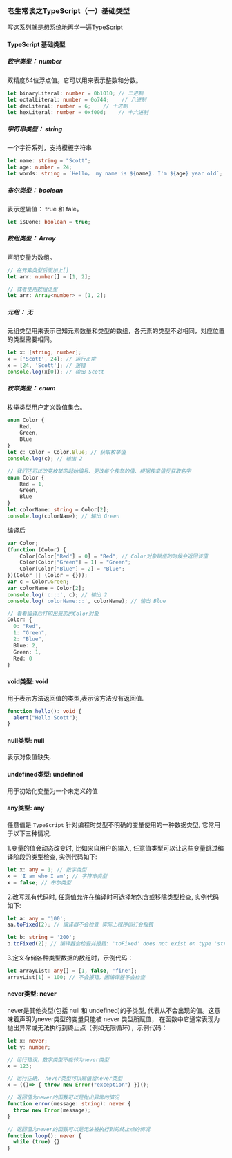 ### 老生常谈之TypeScript（一）基础类型

写这系列就是想系统地再学一遍TypeScript

#### TypeScript 基础类型

##### 数字类型： number

双精度64位浮点值。它可以用来表示整数和分数。

```typescript
let binaryLiteral: number = 0b1010; // 二进制
let octalLiteral: number = 0o744;    // 八进制
let decLiteral: number = 6;    // 十进制
let hexLiteral: number = 0xf00d;    // 十六进制
```

##### 字符串类型： string

一个字符系列，支持模板字符串

```typescript
let name: string = "Scott";
let age: number = 24;
let words: string = `Hello， my name is ${name}. I'm ${age} year old`;
```

##### 布尔类型： boolean

表示逻辑值： true 和 fale。

```typescript
let isDone: boolean = true;
```

##### 数组类型： Array

声明变量为数组。

```typescript
// 在元素类型后面加上[]
let arr: number[] = [1, 2];

// 或者使用数组泛型
let arr: Array<number> = [1, 2];
```

##### 元组： 无

元组类型用来表示已知元素数量和类型的数组，各元素的类型不必相同，对应位置的类型需要相同。

```typescript
let x: [string, number];
x = ['Scott', 24]; // 运行正常
x = [24, 'Scott']; // 报错
console.log(x[0]); // 输出 Scott
```

##### 枚举类型： enum

枚举类型用户定义数值集合。

```typescript
enum Color {
    Red,
    Green,
    Blue
}
let c: Color = Color.Blue; // 获取枚举值
console.log(c); // 输出 2

// 我们还可以改变枚举的起始编号、更改每个枚举的值、根据枚举值反获取名字
enum Color {
    Red = 1,
    Green,
    Blue
}
let colorName: string = Color[2];
console.log(colorName); // 输出 Green
```

编译后
```typescript
var Color;
(function (Color) {
    Color[Color["Red"] = 0] = "Red"; // Color对象赋值的时候会返回该值
    Color[Color["Green"] = 1] = "Green";
    Color[Color["Blue"] = 2] = "Blue";
})(Color || (Color = {}));
var c = Color.Green;
var colorName = Color[2];
console.log('c:::', c); // 输出 2
console.log('colorName:::', colorName); // 输出 Blue

// 看看编译后打印出来的的Color对象
Color: {
  0: "Red",
  1: "Green",
  2: "Blue",
  Blue: 2,
  Green: 1,
  Red: 0
}
```

#### void类型: void

用于表示方法返回值的类型,表示该方法没有返回值.

```typescript
function hello(): void {
  alert("Hello Scott");
}
```

#### null类型: null

表示对象值缺失.

#### undefined类型: undefined

用于初始化变量为一个未定义的值

#### any类型: any

任意值是 `TypeScript` 针对编程时类型不明确的变量使用的一种数据类型, 它常用于以下三种情况.

1.变量的值会动态改变时, 比如来自用户的输入, 任意值类型可以让这些变量跳过编译阶段的类型检查, 实例代码如下:

```typescript
let x: any = 1; // 数字类型
x = 'I am who I am'; // 字符串类型
x = false; // 布尔类型
```

2.改写现有代码时, 任意值允许在编译时可选择地包含或移除类型检查, 实例代码如下:

```typescript
let a: any = '100';
aa.toFixed(2); // 编译器不会检查 实际上程序运行会报错

let b: string = '200';
b.toFixed(2); // 编译器会检查并报错: 'toFixed' does not exist on type 'string'.
```

3.定义存储各种类型数据的数组时，示例代码：

```typescript
let arrayList: any[] = [1, false, 'fine'];
arrayList[1] = 100; // 不会报错，因编译器不会检查
```

#### never类型: never

never是其他类型(包括 null 和 undefined)的子类型, 代表从不会出现的值。这意味着声明为never类型的变量只能被 never 类型所赋值， 在函数中它通常表现为抛出异常或无法执行到终止点（例如无限循环），示例代码：

```typescript
let x: never;
let y: number;

// 运行错误，数字类型不能转为never类型
x = 123;

// 运行正确， never类型可以赋值给never类型
x = (()=> { throw new Error("exception") })();
```

```typescript
// 返回值为never的函数可以是抛出异常的情况
function error(message: string): never {
  throw new Error(message);
}

// 返回值为never的函数可以是无法被执行到的终止点的情况
function loop(): never {
  while (true) {}
}
```
